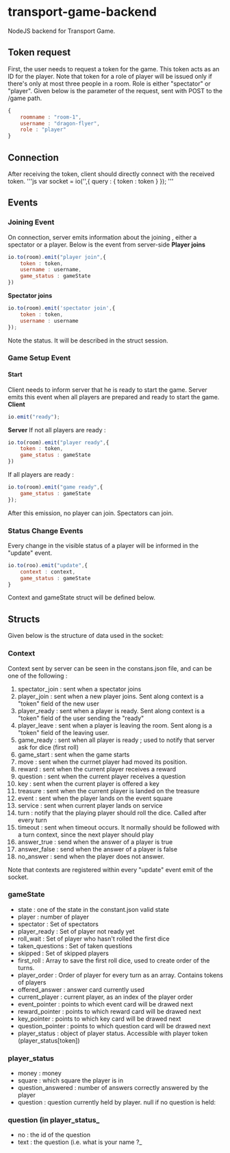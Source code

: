 # transport-game-backend
NodeJS backend for Transport Game.

## Token request
First, the user needs to request a token for the game. This token acts as an ID for the player. Note that token for a role of player will be issued only if there's only at most three people in a room. Role is either "spectator" or "player". Given below is the parameter of the request, sent with POST to the /game path.
```js
{
    roomname : "room-1",
    username : "dragon-flyer",
    role : "player"
}
```

## Connection
After receiving the token, client should directly connect with the received token. 
'''js
var socket = io('',{
    query : {
        token : token
        }
    });
'''
## Events
### Joining Event
On connection, server emits information about the joining , either a spectator or a player. Below is the event from server-side
**Player joins**
```js
io.to(room).emit("player join",{
    token : token,
    username : username,
    game_status : gameState
})
```

**Spectator joins**
```js
io.to(room).emit('spectator join',{
    token : token,
    username : username
});
```
Note the status. It will be described in the struct session.


### Game Setup Event
#### Start
Client needs to inform server that he is ready to start the game. Server emits this event when all players are prepared and ready to start the game.<br/>
**Client**
```js
io.emit("ready");
```
**Server**
If not all players are ready :
```js
io.to(room).emit("player ready",{
    token : token,
    game_status : gameState
})
```
If all players are ready : 
```js
io.to(room).emit("game ready",{
    game_status : gameState
}); 
```

After this emission, no player can join. Spectators can join.

### Status Change Events
Every change in the visible status of a player will be informed in the "update" event.
```js
io.to(roo).emit("update",{
    context : context,
    game_status : gameState
}
```
Context and gameState struct will be defined below.

## Structs
Given below is the structure of data used in the socket:

### Context
Context sent by server can be seen in the constans.json file, and can be one of the following :
1. spectator_join : sent when a spectator joins
2. player_join : sent when a new player joins. Sent along context is a "token" field of the new user
3. player_ready : sent when a player is ready. Sent along context is a "token" field of the user sending the "ready"
4. player_leave : sent when a player is leaving the room. Sent along is a "token" field of the leaving user.
5. game_ready : sent when all player is ready ; used to notify that server ask for dice (first roll)
6. game_start : sent when the game starts
7. move : sent when the currnet player had moved its position.
8. reward : sent when the current player receives a reward
9. question : sent when the current player receives a question
10. key : sent when the current player is offered a key
11. treasure : sent when the current player is landed on the treasure
12. event : sent when the player lands on the event square
13. service : sent when current player lands on service
14. turn : notify that the playing player should roll the dice. Called after every turn
15. timeout : sent when timeout occurs. It normally should be followed with a turn context, since the next player should play
16. answer_true : send when the answer of a player is true
17. answer_false : send when the answer of a player is false
18. no_answer : send when the player does not answer. 

Note that contexts are registered within every "update" event emit of the socket.

### gameState
- state : one of the state in the constant.json valid state
- player : number of player
- spectator : Set of spectators
- player_ready : Set of player not ready yet
- roll_wait : Set of player who hasn't rolled the first dice
- taken_questions : Set of taken questions
- skipped : Set of skipped players
- first_roll : Array to save the first roll dice, used to create order of the turns.
- player_order : Order of player for every turn as an array. Contains tokens of players
- offered_answer : answer card currently used
- current_player : current player, as an index of the player order
- event_pointer : points to which event card will be drawed next
- reward_pointer : points to which reward card will be drawed next
- key_pointer : points to which key card will be drawed next
- question_pointer : points to which question card will be drawed next 
- player_status : object of player status. Accessible with player token (player_status[token])

### player_status
- money : money
- square : which square the player is in
- question_answered : number of answers correctly answered by the player
- question : question currently held by player. null if no question is held:

### question (in player_status_
- no : the id of the question
- text : the question (i.e. what is your name ?_



